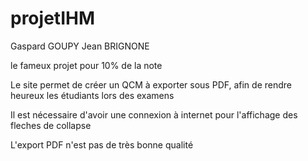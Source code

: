 # projetIHM
Gaspard GOUPY
Jean BRIGNONE

le fameux projet pour 10% de la note

Le site permet de créer un QCM à exporter sous PDF, afin de rendre heureux les étudiants lors des examens

Il est nécessaire d'avoir une connexion à internet pour l'affichage des fleches de collapse

L'export PDF n'est pas de très bonne qualité

